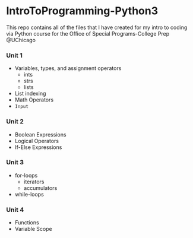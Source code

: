 # IntroToProgramming-Python3
This repo contains all of the files that I have created for my intro to coding via Python course for the Office of Special Programs-College Prep @UChicago



### Unit 1

- Variables, types, and assignment operators
  - ints
  - strs 
  - lists 
- List indexing 
- Math Operators
- `Input`



### Unit 2

* Boolean Expressions 
* Logical Operators
* If-Else Expressions



### Unit 3

* for-loops
  * iterators
  * accumulators 
* while-loops



### Unit 4

* Functions
* Variable Scope 
